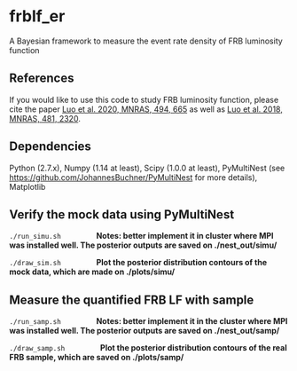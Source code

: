 # frblf_er
A Bayesian framework to measure the event rate density of FRB luminosity function

## References

If you would like to use this code to study FRB luminosity function, please cite the paper [Luo et al. 2020, MNRAS, 494, 665](https://ui.adsabs.harvard.edu/abs/2020MNRAS.tmp..667L/abstract) as well as [Luo et al. 2018, MNRAS, 481, 2320](https://ui.adsabs.harvard.edu/abs/2018MNRAS.481.2320L/abstract).

## Dependencies

Python (2.7.x), Numpy (1.14 at least), Scipy (1.0.0 at least), PyMultiNest (see https://github.com/JohannesBuchner/PyMultiNest for more details), Matplotlib

## Verify the mock data using PyMultiNest

``` ./run_simu.sh ``` &emsp;&emsp;&emsp;&emsp;
**Notes: better implement it in cluster where MPI was installed well. The posterior outputs are saved on ./nest_out/simu/**

``` ./draw_sim.sh ``` &emsp;&emsp;&emsp;&emsp;
**Plot the posterior distribution contours of the mock data, which are made on ./plots/simu/**

## Measure the quantified FRB LF with sample

``` ./run_samp.sh ``` &emsp;&emsp;&emsp;&emsp;
**Notes: better implement it in the cluster where MPI was installed well. The posterior outputs are saved on ./nest_out/samp/**

``` ./draw_samp.sh ``` &emsp;&emsp;&emsp;&emsp;
**Plot the posterior distribution contours of the real FRB sample, which are saved on ./plots/samp/**
